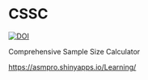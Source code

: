 # CSSC
[![DOI](https://zenodo.org/badge/DOI/10.5281/zenodo.15485191.svg)](https://doi.org/10.5281/zenodo.15485191)

Comprehensive Sample Size Calculator

https://asmpro.shinyapps.io/Learning/
